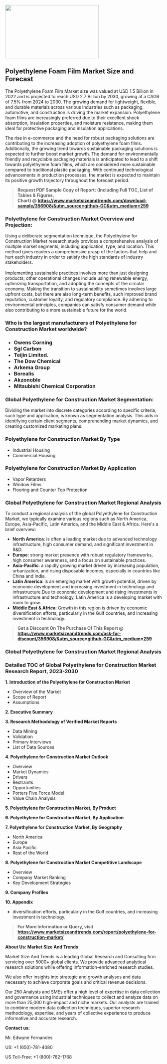 <p><img class="alignnone size-medium wp-image-20088" src="https://ffe5etoiles.com/wp-content/uploads/2024/12/MST1-300x171.png" alt="" width="300" height="171" /></p><h2>Polyethylene Foam Film Market Size and Forecast</h2><p>The Polyethylene Foam Film Market size was valued at USD 1.5 Billion in 2022 and is projected to reach USD 2.7 Billion by 2030, growing at a CAGR of 7.5% from 2024 to 2030. The growing demand for lightweight, flexible, and durable materials across various industries such as packaging, automotive, and construction is driving the market expansion. Polyethylene foam films are increasingly preferred due to their excellent shock absorption, insulation properties, and moisture resistance, making them ideal for protective packaging and insulation applications.</p><p>The rise in e-commerce and the need for robust packaging solutions are contributing to the increasing adoption of polyethylene foam films. Additionally, the growing trend towards sustainable packaging solutions is expected to further boost market growth. The demand for environmentally friendly and recyclable packaging materials is anticipated to lead to a shift towards polyethylene foam films, which are considered more sustainable compared to traditional plastic packaging. With continued technological advancements in production processes, the market is expected to maintain its positive growth trajectory throughout the forecast period.</p></p><blockquote id="" class=""><strong>Request PDF Sample Copy of Report: (Including Full TOC, List of Tables &amp; Figures, Chart)&nbsp;@&nbsp;<strong><a href="https://www.marketsizeandtrends.com/download-sample/356908/&utm_source=github-GC&utm_medium=259" target="_blank">https://www.marketsizeandtrends.com/download-sample/356908/&utm_source=github-GC&utm_medium=259</a></strong></strong></blockquote><h3 id="" class="">Polyethylene for Construction Market&nbsp;Overview and Projection:</h3><p id="" class="">Using a deliberate segmentation technique, the Polyethylene for Construction Market research study provides a comprehensive analysis of multiple market segments, including application, type, and location. This method gives readers a comprehensive grasp of the factors that help and hurt each industry in order to satisfy the high standards of industry stakeholders. <br /> <br />Implementing sustainable practices involves more than just designing products; other operational changes include using renewable energy, optimizing transportation, and adopting the concepts of the circular economy. Making the transition to sustainability sometimes involves large upfront costs, but there are also long-term benefits, such improved brand reputation, customer loyalty, and regulatory compliance. By adhering to environmental principles, companies can satisfy consumer demand while also contributing to a more sustainable future for the world.</p><h3 id="" class="">Who is the largest manufacturers of&nbsp;Polyethylene for Construction Market worldwide?</h3><h3 class=""><p><ul><li>Owens Corning </li><li> Sgl Carbon </li><li> Teijin Limited. </li><li> The Dow Chemical </li><li> Arkema Group </li><li> Borealis </li><li> Akzonoble </li><li> Mitsubishi Chemical Corporation</li></ul></p></h3><h3 id="" class="">Global&nbsp;Polyethylene for Construction Market Segmentation:</h3><p id="" class="">Dividing the market into discrete categories according to specific criteria, such type and application, is known as segmentation analysis. This aids in identifying certain client segments, comprehending market dynamics, and creating customized marketing plans.</p><h3 id="" class="">Polyethylene for Construction Market&nbsp;By Type</h3><p><p><ul><li>Industrial Housing</li><li> Commercial Housing</p></li></ul></p></p><h3 id="" class="">Polyethylene for Construction Market&nbsp;By Application</h3><p class=""><p><ul><li>Vapor Retarders</li><li> Window Films</li><li> Flooring and Counter Top Protection</li></ul></p></p><h3 id="" class="">Global Polyethylene for Construction Market Regional Analysis</h3><p id="" class="">To conduct a regional analysis of the global Polyethylene for Construction Market, we typically examine various regions such as North America, Europe, Asia-Pacific, Latin America, and the Middle East &amp; Africa. Here's a brief overview:</p><ul><li><strong>North America</strong>: is often a leading market due to advanced technology infrastructure, high consumer demand, and significant investment in R&amp;D.</li><li><strong>Europe</strong>: strong market presence with robust regulatory frameworks, high consumer awareness, and a focus on sustainable practices.</li><li><strong>Asia-Pacific</strong>: a rapidly growing market driven by increasing population, urbanization, and rising disposable incomes, especially in countries like China and India.</li><li><strong>Latin America</strong>: is an emerging market with growth potential, driven by economic development and increasing investment in technology and infrastructure.Due to economic development and rising investments in infrastructure and technology, Latin America is a developing market with room to grow.</li><li><strong>Middle East &amp; Africa</strong>: Growth in this region is driven by economic diversification efforts, particularly in the Gulf countries, and increasing investment in technology.</li></ul><blockquote id="" class=""><strong>Get a Discount On The Purchase Of This Report @ <strong><a href="https://www.marketsizeandtrends.com/ask-for-discount/356908/&utm_source=github-GC&utm_medium=259" target="_blank">https://www.marketsizeandtrends.com/ask-for-discount/356908/&utm_source=github-GC&utm_medium=259</a></strong></strong></blockquote><h3 id="" class="">Global Polyethylene for Construction Market Regional Analysis</h3><h3 id="" class="">Detailed TOC of Global Polyethylene for Construction Market Research Report, 2023-2030</h3><p id="" class=""><strong>1. Introduction of the Polyethylene for Construction Market</strong></p><ul><li>Overview of the Market</li><li>Scope of Report</li><li>Assumptions</li></ul><p id="" class=""><strong>2. Executive Summary</strong></p><p id="" class=""><strong>3. Research Methodology of Verified Market Reports</strong></p><ul><li>Data Mining</li><li>Validation</li><li>Primary Interviews</li><li>List of Data Sources</li></ul><p id="" class=""><strong>4. Polyethylene for Construction Market Outlook</strong></p><ul><li>Overview</li><li>Market Dynamics</li><li>Drivers</li><li>Restraints</li><li>Opportunities</li><li>Porters Five Force Model</li><li>Value Chain Analysis</li></ul><p id="" class=""><strong>5. Polyethylene for Construction Market, By Product</strong></p><p id="" class=""><strong>6. Polyethylene for Construction Market, By Application</strong></p><p id="" class=""><strong>7. Polyethylene for Construction Market, By Geography</strong></p><ul><li>North America</li><li>Europe</li><li>Asia Pacific</li><li>Rest of the World</li></ul><p id="" class=""><strong>8. Polyethylene for Construction Market Competitive Landscape</strong></p><ul><li>Overview</li><li>Company Market Ranking</li><li>Key Development Strategies</li></ul><p id="" class=""><strong>9. Company Profiles</strong></p><p id="" class=""><strong>10. Appendix</strong></p><ul><li>diversification efforts, particularly in the Gulf countries, and increasing investment in technology.</li></ul><blockquote id="" class=""><strong>For More Information or Query, visit <strong><strong><a href="https://www.marketsizeandtrends.com/report/polyethylene-for-construction-market/" target="_blank">https://www.marketsizeandtrends.com/report/polyethylene-for-construction-market/</a></strong></strong></strong></blockquote><p id="" class=""><strong>About Us: Market Size And Trends</strong></p><p id="" class="">Market Size And Trends is a leading Global Research and Consulting firm servicing over 5000+ global clients. We provide advanced analytical research solutions while offering information-enriched research studies.</p><p id="" class="">We also offer insights into strategic and growth analyses and data necessary to achieve corporate goals and critical revenue decisions.</p><p id="" class="">Our 250 Analysts and SMEs offer a high level of expertise in data collection and governance using industrial techniques to collect and analyze data on more than 25,000 high-impact and niche markets. Our analysts are trained to combine modern data collection techniques, superior research methodology, expertise, and years of collective experience to produce informative and accurate research.</p><p id="" class=""><strong>Contact us:</strong></p><p id="" class="">Mr. Edwyne Fernandes</p><p id="" class="">US: +1 (650)-781-4080</p><p id="" class="">US Toll-Free: +1 (800)-782-1768</p>
